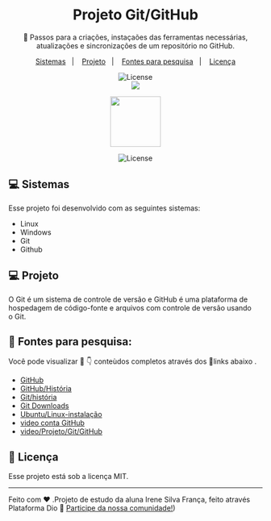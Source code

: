 

## <h1 align="center"> Projeto Git/GitHub</h1>

<p align="center">
👣 Passos para a criações, instaçaões das ferramentas necessárias, atualizações e sincronizações de um repositório no GitHub.
</p>

<p align="center">
  <a href="#-sistemas">Sistemas</a>&nbsp;&nbsp;&nbsp;|&nbsp;&nbsp;&nbsp;
  <a href="#-projeto">Projeto</a>&nbsp;&nbsp;&nbsp;|&nbsp;&nbsp;&nbsp;
  <a href="#-fontes-para-pesquisa">Fontes para pesquisa</a>&nbsp;&nbsp;&nbsp;|&nbsp;&nbsp;&nbsp;
  <a href="#memo-licença">Licença</a>
</p>

<p align="center">
  <img alt="License" src="https://img.shields.io/static/v1?label=license&message=MIT&color=49AA26&labelColor=000000">
   <br>
  <img src="https://img.shields.io/badge/-Youtube-%23EA4335?style=for-the-badge&logo=youtube&logoColor=white" target="_blank">
     <div align="center">
     <img src="https://github.com/issf69/treinamento2/assets/105497075/90a74ce4-1f3d-4bf7-835c-4d11ad0dfc1e" width="100px" />
     </div>
     </p>
<p align="center">
  <img alt="License" src="https://github.com/issf69/projeto-github/assets/105497075/591621c7-c223-4e4d-bd93-4d265f3ffc0e">
  </p>
     
 ## 💻 Sistemas

Esse projeto foi desenvolvido com as seguintes sistemas:

- Linux
- Windows
- Git 
- Github

## 💻 Projeto

O Git é um sistema de controle de versão e GitHub  é uma plataforma de hospedagem de código-fonte e arquivos com controle de versão usando o Git.  

## 🔎 Fontes para pesquisa:  

Você pode visualizar 👀 👇 conteùdos completos através dos 🔗links abaixo .
- [GitHub]( https://github.com/)
- [GitHub/História](https://pt.wikipedia.org/wiki/GitHub#Hist%C3%B3ria)
- [Git/história](https://git-scm.com/book/pt-br/v2/Come%C3%A7ando-Uma-Breve-Hist%C3%B3ria-do-Git)
- [Git Downloads](https://git-scm.com/)
- [Ubuntu/Linux-instalação](https://ubuntu.com/)
- [video conta GitHub](https://youtu.be/e1QirbOsrqw/)                               
- [video/Projeto/Git/GitHub](https://youtu.be/NwTZ-ncHCVI/)                                                                                                                         
                                                                                                                         

## :memo: Licença

Esse projeto está sob a licença MIT.

---

Feito com ♥ .Projeto de estudo da aluna Irene Silva França, feito através Plataforma Dio :wave: [Participe da nossa comunidade!](https://www.dio.me/))

